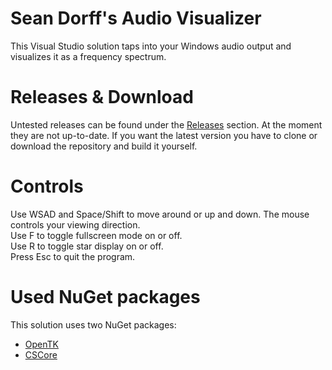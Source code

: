 # Sean Dorff's Audio Visualizer
This Visual Studio solution taps into your Windows audio output and visualizes it as a frequency spectrum.

# Releases & Download
Untested releases can be found under the [Releases](https://github.com/SeanDorff/Sean-Dorff-s-Audio-Visualizer/releases) section. At the moment they are not up-to-date. If you want the latest version you have to clone or download the repository and build it yourself.

# Controls
Use WSAD and Space/Shift to move around or up and down. The mouse controls your viewing direction.  
Use F to toggle fullscreen mode on or off.  
Use R to toggle star display on or off.  
Press Esc to quit the program.

# Used NuGet packages
This solution uses two NuGet packages:
- [OpenTK](https://github.com/opentk/opentk)
- [CSCore](https://github.com/filoe/cscore)
